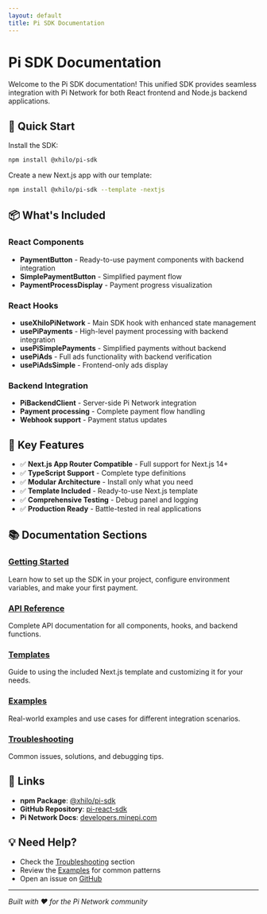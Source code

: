 ```yaml
---
layout: default
title: Pi SDK Documentation
---
```


# Pi SDK Documentation

Welcome to the Pi SDK documentation! This unified SDK provides seamless integration with Pi Network for both React frontend and Node.js backend applications.

## 🚀 Quick Start

Install the SDK:

```bash
npm install @xhilo/pi-sdk
```

Create a new Next.js app with our template:

```bash
npm install @xhilo/pi-sdk --template -nextjs
```

## 📦 What's Included

### React Components
- **PaymentButton** - Ready-to-use payment components with backend integration
- **SimplePaymentButton** - Simplified payment flow
- **PaymentProcessDisplay** - Payment progress visualization

### React Hooks
- **useXhiloPiNetwork** - Main SDK hook with enhanced state management
- **usePiPayments** - High-level payment processing with backend integration
- **usePiSimplePayments** - Simplified payments without backend
- **usePiAds** - Full ads functionality with backend verification
- **usePiAdsSimple** - Frontend-only ads display

### Backend Integration
- **PiBackendClient** - Server-side Pi Network integration
- **Payment processing** - Complete payment flow handling
- **Webhook support** - Payment status updates

## 🎯 Key Features

- ✅ **Next.js App Router Compatible** - Full support for Next.js 14+
- ✅ **TypeScript Support** - Complete type definitions
- ✅ **Modular Architecture** - Install only what you need
- ✅ **Template Included** - Ready-to-use Next.js template
- ✅ **Comprehensive Testing** - Debug panel and logging
- ✅ **Production Ready** - Battle-tested in real applications

## 📚 Documentation Sections

### [Getting Started](/getting-started)
Learn how to set up the SDK in your project, configure environment variables, and make your first payment.

### [API Reference](/api-reference)
Complete API documentation for all components, hooks, and backend functions.

### [Templates](/templates)
Guide to using the included Next.js template and customizing it for your needs.

### [Examples](/examples)
Real-world examples and use cases for different integration scenarios.

### [Troubleshooting](/troubleshooting)
Common issues, solutions, and debugging tips.

## 🔗 Links

- **npm Package**: [@xhilo/pi-sdk](https://www.npmjs.com/package/@xhilo/pi-sdk)
- **GitHub Repository**: [pi-react-sdk](https://github.com/xhilo-labs/pi-sdk)
- **Pi Network Docs**: [developers.minepi.com](https://developers.minepi.com/)

## 💡 Need Help?

- Check the [Troubleshooting](/troubleshooting) section
- Review the [Examples](/examples) for common patterns
- Open an issue on [GitHub](https://github.com/xhilo-labs/pi-sdk/issues)

---

*Built with ❤️ for the Pi Network community*

